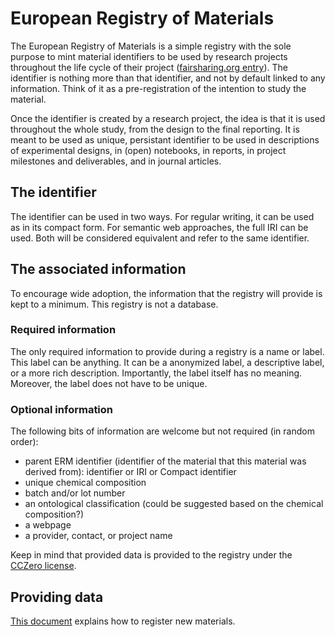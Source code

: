 # European Registry of Materials

The European Registry of Materials is a simple registry with the sole purpose to mint material
identifiers to be used by research projects throughout the life cycle of their project
([fairsharing.org entry](https://fairsharing.org/bsg-s001384/)). The
identifier is nothing more than that identifier, and not by default linked to any information.
Think of it as a pre-registration of the intention to study the material.

Once the identifier is created by a research project, the idea is that it is used throughout the
whole study, from the design to the final reporting. It is meant to be used as unique, persistant
identifier to be used in descriptions of experimental designs, in (open) notebooks, in reports,
in project milestones and deliverables, and in journal articles.

## The identifier

The identifier can be used in two ways. For regular writing, it can be used as in its compact
form. For semantic web approaches, the full IRI can be used. Both will be considered equivalent
and refer to the same identifier.

## The associated information

To encourage wide adoption, the information that the registry will provide is kept to a minimum.
This registry is not a database.

### Required information

The only required information to provide during a registry is a name or label. This label can be
anything. It can be a anonymized label, a descriptive label, or a more rich description.
Importantly, the label itself has no meaning. Moreover, the label does not have to be unique.

### Optional information

The following bits of information are welcome but not required (in random order):

* parent ERM identifier (identifier of the material that this material was derived from): identifier or IRI or Compact identifier
* unique chemical composition
* batch and/or lot number
* an ontological classification (could be suggested based on the chemical composition?)
* a webpage
* a provider, contact, or project name

Keep in mind that provided data is provided to the registry under the [CCZero license](license.md).

## Providing data

[This document](register.md) explains how to register new materials.


